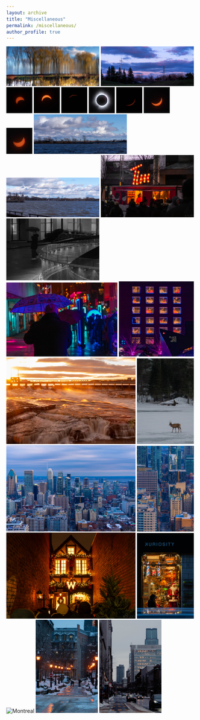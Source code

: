 ```yaml
---
layout: archive
title: "Miscellaneous"
permalink: /miscellaneous/
author_profile: true
---
```


<img src="../photos/20240416-DSC07809-Enhanced-NR.jpg" alt="Angrignon" width="49%"/>
<img src="../photos/20240416-DSC07832-Enhanced-NR.jpg" alt="Angrignon" width="49%"/>

<img src="../photos/solar_1.jpg" alt="Lachine" width="13.7%"/>
<img src="../photos/solar_2.jpg" alt="Lachine" width="13.7%"/>
<img src="../photos/solar_3.jpg" alt="Lachine" width="13.7%"/>
<img src="../photos/solar_4.jpg" alt="Lachine" width="13.7%"/>
<img src="../photos/solar_5.jpg" alt="Lachine" width="13.7%"/>
<img src="../photos/solar_6.jpg" alt="Lachine" width="13.7%"/>
<img src="../photos/solar_7.jpg" alt="Lachine" width="13.7%"/>

<img src="../photos/20240317-DSC07640.jpg" alt="Lachine" width="49%"/>
<img src="../photos/20240317-DSC07645.jpg" alt="Lachine" width="49%"/>

<img src="../photos/20240302-DSC07577-Enhanced-NR.jpg" alt="Place des Arts" width="49%"/>
<img src="../photos/20240302-DSC07587-Enhanced-NR.jpg" alt="Place des Arts" width="49%"/>

<img src="../photos/20240302-DSC07629-Enhanced-NR.jpg" alt="Place des Arts" width="58.5%"/>
<img src="../photos/20240302-DSC07627-Enhanced-NR.jpg" alt="Place des Arts" width="39.5%"/>


<img src="../photos/20240101-DSC07255-Enhanced-NR.jpg" alt="Ottawa" width="68%"/>
<img src="../photos/20240215-DSC07565-Enhanced-NR.jpg" alt="Parc Omega @ Montreal" width="30%"/>

<img src="../photos/20240210-DSC07293.jpg" alt="Montreal" width="68%"/>
<img src="../photos/20240210-DSC07290.jpg" alt="Montreal" width="30%"/>

<img src="../photos/20231224-DSC07071-Enhanced-NR.jpg" alt="Christmas Eve" width="68%"/>
<img src="../photos/20231209-DSC06726-Enhanced-NR.jpg" alt="Christmas" width="30%"/>

<img src="../photos/20231209-DSC06755.jpg" alt="Montreal" width="32.66%"/>
<img src="../photos/20231209-DSC06751-Enhanced-NR.jpg" alt="Montreal" width="32.66%"/>
<img src="../photos/20231209-DSC06651.jpg" alt="Montreal" width="32.66%"/>